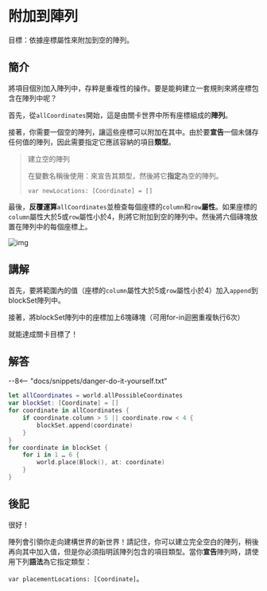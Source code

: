 # 附加到陣列

目標：依據座標屬性來附加到空的陣列。

## 簡介

將項目個別加入陣列中，存粹是重複性的操作。要是能夠建立一套規則來將座標包含在陣列中呢？

首先，從`allCoordinates`開始，這是由關卡世界中所有座標組成的**陣列**。

接著，你需要一個空的陣列，讓這些座標可以附加在其中。由於要**宣告**一個未儲存任何值的陣列，因此需要指定它應該容納的項目**類型**。

>建立空的陣列
>
>在變數名稱後使用：來宣告其類型，然後將它**指定**為空的陣列。
>
>`var newLocations: [Coordinate] = []`

最後，**反覆運算**`allCoordinates`並檢查每個座標的`column`和`row`**屬性**。如果座標的`column`屬性大於5或`row`屬性小於4，則將它附加到空的陣列中。然後將六個磚塊放置在陣列中的每個座標上。

![img](https://imagedelivery.net/cdkaXPuFls5qlrh3GM4hfA/35124c1a-b596-4982-fdc3-3724eaa6fd00/public)

## 講解

首先，要將範圍內的值（座標的`column`屬性大於5或`row`屬性小於4）加入`append`到blockSet陣列中。

接著，將blockSet陣列中的座標加上6塊磚塊（可用for-in迴圈重複執行6次）

就能達成關卡目標了！

## 解答

--8<-- "docs/snippets/danger-do-it-yourself.txt"

```swift linenums="1"
let allCoordinates = world.allPossibleCoordinates
var blockSet: [Coordinate] = []
for coordinate in allCoordinates {
    if coordinate.column > 5 || coordinate.row < 4 {
        blockSet.append(coordinate)
    }
}
for coordinate in blockSet {
    for i in 1 … 6 {
        world.place(Block(), at: coordinate)
    }
}
```

## 後記

很好！

陣列會引領你走向建構世界的新世界！請記住，你可以建立完全空白的陣列，稍後再向其中加入值，但是你必須指明該陣列包含的項目類型。當你**宣告**陣列時，請使用下列**語法**為它指定類型：

`var placementLocations: [Coordinate]`。
